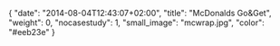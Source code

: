 {
   "date": "2014-08-04T12:43:07+02:00",
   "title": "McDonalds Go&Get",
   "weight": 0,
   "nocasestudy": 1,
   "small_image": "mcwrap.jpg",
   "color": "#eeb23e"
}

